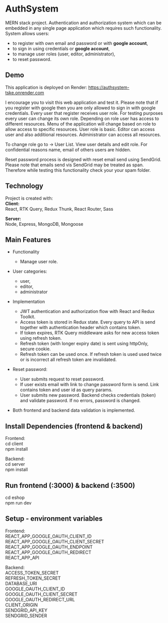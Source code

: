 # AuthSystem
MERN stack project. Authentication and authorization system which can be embedded in any single page application which requires such functionality.
System allows users:
- to register with own email and password or with **google account**,
- to sign in using credentials or **google account**,
- to manage user roles (user, editor, administrator),
- to reset password.

## Demo
This application is deployed on Render: https://authsystem-tske.onrender.com

I encourage you to visit this web application and test it.
Please note that if you register with google then you are only allowed to sign in with google credentials.
Every user that register receives user role. For testing purposes every user can change its own role.
Depending on role user has access to different resources. Menu of the application will change based on role to allow access to specific resources.
User role is basic. Editor can access user and also additional resources. Administrator can access all resources.

To change role go to -> User List. View user details and edit role.
For confidential reasons name, email of others users are hidden.

Reset password process is designed with reset email send using SendGrid. Please note that emails send vis SendGrid may be treated as span. Therefore while testing this functionality check your your spam folder.

## Technology
Project is created with:</br>
**Client:**</br>
React, RTK Query, Redux Thunk, React Router, Sass

**Server:**</br>
Node, Express, MongoDB, Mongoose

## Main Features
 * Functionality
    * Manage user role.

* User categories:
    * user,
    * editor,
    * administrator

* Implementation
    * JWT authentication and authorization flow with React and Redux Toolkit.
    * Access token is stored in Redux state. Every query to API is send together with authentication header which contains token.
    * If token expires, RTK Query middleware asks for new access token using refresh token.
    * Refresh token (with longer expiry date) is sent using httpOnly, secure cookie.
    * Refresh token can be used once. If refresh token is used used twice or is incorrect all refresh token are invalidated.

* Reset password:
    * User submits request to reset password.
    * If user exists email with link to change password form is send. Link contains token and user id as query params.
    * User submits new password. Backend checks credentials (token) and validate password. If no errors, password is changed.

* Both frontend and backend data validation is implemented.

## Install Dependencies (frontend & backend)
Frontend:</br>
cd client</br>
npm install</br>

Backend:</br>
cd server</br>
npm install</br>

## Run frontend (:3000) & backend (:3500)
cd eshop</br>
npm run dev</br>

## Setup - environment variables
Frontend:</br>
REACT_APP_GOOGLE_OAUTH_CLIENT_ID</br>
REACT_APP_GOOGLE_OAUTH_CLIENT_SECRET</br>
REACT_APP_GOOGLE_OAUTH_ENDPOINT</br>
REACT_APP_GOOGLE_OAUTH_REDIRECT</br>
REACT_APP_API</br>

Backend:</br>
ACCESS_TOKEN_SECRET</br>
REFRESH_TOKEN_SECRET</br>
DATABASE_URI</br>
GOOGLE_OAUTH_CLIENT_ID</br>
GOOGLE_OAUTH_CLIENT_SECRET</br>
GOOGLE_OAUTH_REDIRECT_URL</br>
CLIENT_ORIGIN</br>
SENDGRID_API_KEY</br>
SENDGRID_SENDER</br>
